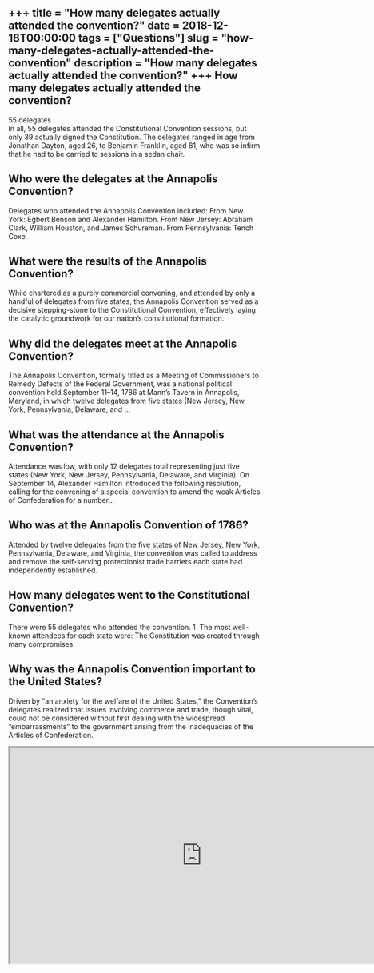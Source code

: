 +++
title = "How many delegates actually attended the convention?"
date = 2018-12-18T00:00:00
tags = ["Questions"]
slug = "how-many-delegates-actually-attended-the-convention"
description = "How many delegates actually attended the convention?"
+++
How many delegates actually attended the convention?
----------------------------------------------------

55 delegates  
In all, 55 delegates attended the Constitutional Convention sessions, but only 39 actually signed the Constitution. The delegates ranged in age from Jonathan Dayton, aged 26, to Benjamin Franklin, aged 81, who was so infirm that he had to be carried to sessions in a sedan chair.

Who were the delegates at the Annapolis Convention?
---------------------------------------------------

Delegates who attended the Annapolis Convention included: From New York: Egbert Benson and Alexander Hamilton. From New Jersey: Abraham Clark, William Houston, and James Schureman. From Pennsylvania: Tench Coxe.

What were the results of the Annapolis Convention?
--------------------------------------------------

While chartered as a purely commercial convening, and attended by only a handful of delegates from five states, the Annapolis Convention served as a decisive stepping-stone to the Constitutional Convention, effectively laying the catalytic groundwork for our nation’s constitutional formation.

Why did the delegates meet at the Annapolis Convention?
-------------------------------------------------------

The Annapolis Convention, formally titled as a Meeting of Commissioners to Remedy Defects of the Federal Government, was a national political convention held September 11–14, 1786 at Mann’s Tavern in Annapolis, Maryland, in which twelve delegates from five states (New Jersey, New York, Pennsylvania, Delaware, and …

What was the attendance at the Annapolis Convention?
----------------------------------------------------

Attendance was low, with only 12 delegates total representing just five states (New York, New Jersey, Pennsylvania, Delaware, and Virginia). On September 14, Alexander Hamilton introduced the following resolution, calling for the convening of a special convention to amend the weak Articles of Confederation for a number…

Who was at the Annapolis Convention of 1786?
--------------------------------------------

Attended by twelve delegates from the five states of New Jersey, New York, Pennsylvania, Delaware, and Virginia, the convention was called to address and remove the self-serving protectionist trade barriers each state had independently established.

How many delegates went to the Constitutional Convention?
---------------------------------------------------------

There were 55 delegates who attended the convention. 1 ﻿ The most well-known attendees for each state were: The Constitution was created through many compromises.

Why was the Annapolis Convention important to the United States?
----------------------------------------------------------------

Driven by “an anxiety for the welfare of the United States,” the Convention’s delegates realized that issues involving commerce and trade, though vital, could not be considered without first dealing with the widespread “embarrassments” to the government arising from the inadequacies of the Articles of Confederation.

<iframe allow="accelerometer; autoplay; clipboard-write; encrypted-media; gyroscope; picture-in-picture" allowfullscreen="" class="__youtube_prefs__  epyt-is-override  no-lazyload" data-no-lazy="1" data-origheight="433" data-origwidth="770" data-skipgform_ajax_framebjll="" height="433" id="_ytid_44812" loading="lazy" src="https://www.youtube.com/embed/bp1FYrarzxY?enablejsapi=1&autoplay=0&cc_load_policy=0&cc_lang_pref=&iv_load_policy=1&loop=0&modestbranding=0&rel=1&fs=1&playsinline=0&autohide=2&theme=dark&color=red&controls=1&" title="YouTube player" width="770"></iframe>